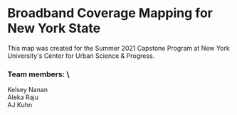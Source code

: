 # Broadband Coverage Mapping for New York State

This map was created for the Summer 2021 Capstone Program at New York University's Center for Urban Science &amp; Progress.

### Team members: \
Kelsey Nanan\
Aleka Raju\
AJ Kuhn
